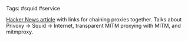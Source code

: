 Tags: #squid #service 

[Hacker News article](https://news.ycombinator.com/item?id=15434943) with links for chaining proxies together.  Talks about Privoxy -> Squid -> Internet, transparent MITM proxying with MITM, and mitmproxy.